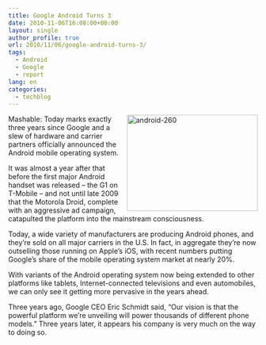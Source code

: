 ```yaml
---
title: Google Android Turns 3
date: 2010-11-06T16:08:00+00:00
layout: single
author_profile: true
url: 2010/11/06/google-android-turns-3/
tags:
  - Android
  - Google
  - report
lang: en
categories: 
  - techblog
---
```

[<img title="android-260" border="0" alt="android-260" align="right" src="http://lh5.ggpht.com/_vaUVXcmC3OI/TNV2jgZZq7I/AAAAAAAADFc/ddCPx8t1L9I/android-260_thumb.jpg?imgmax=800" width="264" height="194" />](http://lh4.ggpht.com/_vaUVXcmC3OI/TNV2hPDSKlI/AAAAAAAADFY/P9XO5fSO8xI/s1600-h/android-260%5B3%5D.jpg)Mashable: Today marks exactly three years since Google and a slew of hardware and carrier partners officially announced the Android mobile operating system. 

It was almost a year after that before the first major Android handset was released – the G1 on T-Mobile – and not until late 2009 that the Motorola Droid, complete with an aggressive ad campaign, catapulted the platform into the mainstream consciousness.

Today, a wide variety of manufacturers are producing Android phones, and they’re sold on all major carriers in the U.S. In fact, in aggregate they’re now outselling those running on Apple’s iOS, with recent numbers putting Google’s share of the mobile operating system market at nearly 20%.

With variants of the Android operating system now being extended to other platforms like tablets, Internet-connected televisions and even automobiles, we can only see it getting more pervasive in the years ahead.

Three years ago, Google CEO Eric Schmidt said, “Our vision is that the powerful platform we’re unveiling will power thousands of different phone models.” Three years later, it appears his company is very much on the way to doing so.